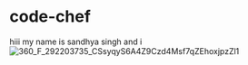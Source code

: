 # code-chef
hiii my name is sandhya singh and i ![360_F_292203735_CSsyqyS6A4Z9Czd4Msf7qZEhoxjpzZl1](https://github.com/user-attachments/assets/3f914391-f75b-4b56-ae97-cc58298d39cd)
